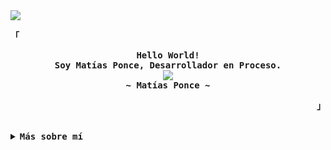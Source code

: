 <img src="https://capsule-render.vercel.app/api?type=waving&color=timeGradient&height=150&section=header&text=Hola%2C%20Soy%20Mat%C3%ADas%20Ponce!&fontSize=35&fontAlignY=20&desc=Desarrollador%20Web%20Frontend%20y%20Apasionado%20del%20Dise%C3%B1o&descSize=20&descAlignY=45&animation=twinkling"/>

<div align="justify">

<p align="left"><strong><samp>「</samp></strong></p>
  <p align="center">
    <samp>
      <b>
        Hello World!
      <br>
        Soy Matías Ponce, Desarrollador en Proceso.
      </b>
      <br>
        <img src="https://readme-typing-svg.herokuapp.com?font=Iosevka&size=16&color=67B7C9&center=true&width=410&height=45&lines=Amo+el+Frontend+y+la+experiencia+de+usuario;Buscando+mi+primer+desafío+profesional."/>
      <br>
      <b>
        ~ Matías Ponce ~
      </b>
    </samp>
  </p>
<p align="right"><strong><samp>」</samp></strong></p>

<br>

<details>
<summary><samp><b>Más sobre mí</b></samp></summary>

## Hola, soy Matías <img src="https://user-images.githubusercontent.com/1303154/88677602-1635ba80-d120-11ea-84d8-d263ba5fc3c0.gif" width="30px" alt="hi"/>

<img align="right" width=150px height=150px alt="sticker" src="https://media.giphy.com/media/TEnXkcsHrP4YedChhA/giphy.gif"/>

🎓 Ingeniero en Informática, titulado con distinción máxima (6.7)  
💡 Amante del diseño intuitivo, las interfaces agradables y la programación limpia  
🚀 Buscando mi primer empleo en el área de desarrollo web  
📚 Actualmente reforzando mis conocimientos en backend y bases de datos  
⚡ Dato curioso: Me encanta aprender nuevas herramientas, probar cosas visuales y automatizar tareas


## 💻 Tecnologías


<table>
  <tr>
    <td>
      <img height="250" src="https://media.giphy.com/media/JIX9t2j0ZTN9S/giphy.gif" alt="cat" />
    </td>
    <td style="vertical-align: top; padding-left: 20px;">
      <h3>Lenguajes de programación</h3>
      <img src="https://img.shields.io/badge/java-%23ED8B00.svg?style=flat&logo=java&logoColor=white" alt="Java" />&nbsp;
      <img src="https://img.shields.io/badge/javascript-%23323330.svg?style=flat&logo=javascript&logoColor=%23F7DF1E" alt="JavaScript" />&nbsp;
      <img src="https://img.shields.io/badge/python-%2303776a.svg?style=flat&logo=python&logoColor=white" alt="Python" />
      <h3>Bases de datos</h3>
      <img src="https://img.shields.io/badge/mysql-%2300f.svg?style=flat&logo=mysql&logoColor=white" alt="MySQL" />&nbsp;
      <img src="https://img.shields.io/badge/postgresql-%23336791.svg?style=flat&logo=postgresql&logoColor=white" alt="PostgreSQL" />
            <h3>Frameworks y librerías</h3>
      <img src="https://img.shields.io/badge/react-%2361DAFB.svg?style=flat&logo=react&logoColor=black" alt="React" />&nbsp;
      <img src="https://img.shields.io/badge/node.js-%23339933.svg?style=flat&logo=node.js&logoColor=white" alt="Node.js" />&nbsp;
      <img src="https://img.shields.io/badge/spring-%236DB33F.svg?style=flat&logo=spring&logoColor=white" alt="Spring" />
      <h3>Herramientas y plataformas</h3>
      <img src="https://img.shields.io/badge/git-%23F05033.svg?style=flat&logo=git&logoColor=white" alt="Git" />&nbsp;
      <img src="https://img.shields.io/badge/github-%23121011.svg?style=flat&logo=github&logoColor=white" alt="GitHub" />&nbsp;
      <img src="https://img.shields.io/badge/firebase-%23FFCA28.svg?style=flat&logo=firebase&logoColor=black" alt="Firebase" />&nbsp;
      <img src="https://img.shields.io/badge/linux-%23FCC624.svg?style=flat&logo=linux&logoColor=black" alt="Linux" />&nbsp;
      <img src="https://img.shields.io/badge/figma-%23F24E1E.svg?style=flat&logo=figma&logoColor=white" alt="Figma" />&nbsp;
      <img src="https://img.shields.io/badge/adobephotoshop-%2331A8FF.svg?style=flat&logo=adobephotoshop&logoColor=white" alt="Photoshop" />

  </tr>
</table>


      




##

## 📊 GitHub Stats

![](https://github-readme-streak-stats.herokuapp.com/?user=Juan-Matias&theme=tokyonight&hide_border=false)  
![](https://github-readme-stats.vercel.app/api/top-langs/?username=Juan-Matias&theme=tokyonight&hide_border=false&layout=compact)

##

## ✍️ Frase Dev

![](https://quotes-github-readme.vercel.app/api?type=horizontal&theme=radical)

[![](https://visitcount.itsvg.in/api?id=Juan-Matias&icon=7&color=6)](https://visitcount.itsvg.in)

##

<img src="https://capsule-render.vercel.app/api?type=waving&color=timeGradient&height=150&section=footer&text=Gracias%20por%20visitar%20mi%20perfil!&fontSize=35&fontAlignY=65&desc=%C2%A1Explora%20mis%20proyectos%20y%20conectemos!&descSize=20&descAlignY=88&animation=twinkling"/>
